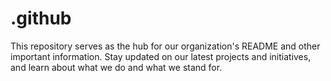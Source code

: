 # .github
This repository serves as the hub for our organization's README and other important information. Stay updated on our latest projects and initiatives, and learn about what we do and what we stand for.
